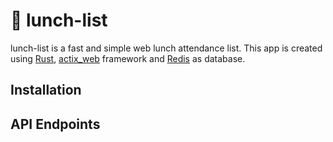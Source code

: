 # 📝 lunch-list
lunch-list is a fast and simple web lunch attendance list.
This app is created using [Rust], [actix_web] framework and
[Redis] as database.

[Rust]: https://www.rust-lang.org
[actix_web]: https://actix.rs
[Redis]: https://redis.io

## Installation


## API Endpoints

